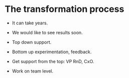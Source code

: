 # The transformation process

* It can take years.
* We would like to see results soon.

* Top down support.
* Bottom up experimentation, feedback.

* Get support from the top: VP RnD, CxO.
* Work on team level.


